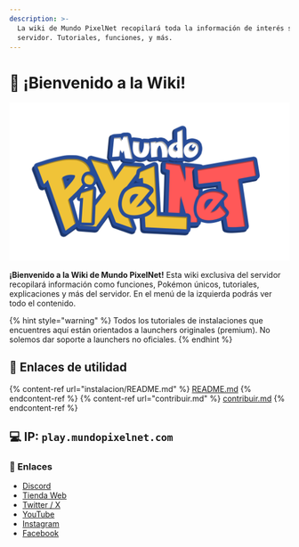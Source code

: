 ```yaml
---
description: >-
  La wiki de Mundo PixelNet recopilará toda la información de interés sobre el
  servidor. Tutoriales, funciones, y más.
---
```


# 👋 ¡Bienvenido a la Wiki!

<img src="images/logos/MPN-fullLogo.png">

**¡Bienvenido a la Wiki de Mundo PixelNet!** Esta wiki exclusiva del servidor recopilará información como funciones, Pokémon únicos, tutoriales, explicaciones y más del servidor. En el menú de la izquierda podrás ver todo el contenido. 

{% hint style="warning" %}
Todos los tutoriales de instalaciones que encuentres aquí están orientados a launchers originales (premium). No solemos dar soporte a launchers no oficiales.
{% endhint %}

## 💨 Enlaces de utilidad
{% content-ref url="instalacion/README.md" %} [README.md](instalacion/README.md) {% endcontent-ref %}
{% content-ref url="contribuir.md" %} [contribuir.md](contribuir.md) {% endcontent-ref %}

## 💻 IP: `play.mundopixelnet.com`

### 🔗 Enlaces

- [Discord](https://discord.gg/mundopixelnet)
- [Tienda Web](https://tienda.mundopixelnet.com/)
- [Twitter / X](https://twitter.com/MundoPixelNet)
- [YouTube](https://www.youtube.com/@mundopixelnet2802/)
- [Instagram](https://www.instagram.com/mundopixelnet/)
- [Facebook](https://facebook.com/mundopixelnet)